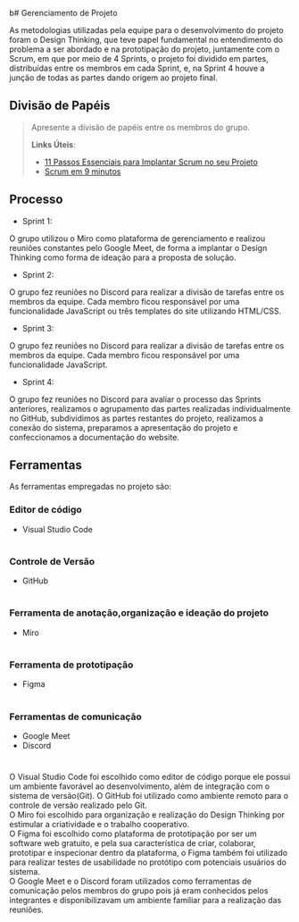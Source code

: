 b# Gerenciamento de Projeto

As metodologias utilizadas pela equipe para o desenvolvimento do projeto foram o Design Thinking, que teve papel fundamental no entendimento do problema a ser abordado e na prototipação do projeto, juntamente com o Scrum, em que por meio de 4 Sprints, o projeto foi dividido em partes, distribuídas entre os membros em cada Sprint, e, na Sprint 4 houve a junção de todas as partes dando origem ao projeto final.

## Divisão de Papéis

> Apresente a divisão de papéis entre os membros do grupo.
>
> **Links Úteis**:
> - [11 Passos Essenciais para Implantar Scrum no seu 
> Projeto](https://mindmaster.com.br/scrum-11-passos/)
> - [Scrum em 9 minutos](https://www.youtube.com/watch?v=XfvQWnRgxG0)

## Processo

- Sprint 1: 

O grupo utilizou o Miro como plataforma de gerenciamento e realizou reuniões constantes pelo Google Meet, de forma a implantar o Design Thinking como forma de ideação para a proposta de solução.

- Sprint 2:

O grupo fez reuniões no Discord para realizar a divisão de tarefas entre os membros da equipe. Cada membro ficou responsável por uma funcionalidade JavaScript ou três templates do site utilizando HTML/CSS. 

- Sprint 3:

O grupo fez reuniões no Discord para realizar a divisão de tarefas entre os membros da equipe. Cada membro ficou responsável por uma funcionalidade JavaScript.

- Sprint 4:

O grupo fez reuniões no Discord para avaliar o processo das Sprints anteriores, realizamos o agrupamento das partes realizadas individualmente no GitHub, subdividimos as partes restantes do projeto, realizamos a conexão do sistema, preparamos a apresentação do projeto e confeccionamos a documentação do website.

## Ferramentas

As ferramentas empregadas no projeto são:

### Editor de código
- Visual Studio Code
#
### Controle de Versão
- GitHub
#
### Ferramenta de anotação,organização e ideação do projeto
- Miro
#
### Ferramenta de prototipação
- Figma
#
### Ferramentas de comunicação
- Google Meet
- Discord
#

O Visual Studio Code foi escolhido como editor de código porque ele possui
um ambiente favorável ao desenvolvimento, além de integração com o
sistema de versão(Git). O GitHub foi utilizado como ambiente remoto para o 
controle de versão realizado pelo Git. </br>
O Miro foi escolhido para organização e realização do Design Thinking por 
estimular a criatividade e o trabalho cooperativo. </br>
O Figma foi escolhido como plataforma de prototipação por ser um software web
gratuito, e pela sua característica de criar, colaborar, prototipar e inspecionar
dentro da plataforma, o Figma também foi utilizado para realizar testes de usabilidade
no protótipo com potenciais usuários do sistema. </br>
O Google Meet e o Discord foram utilizados como ferramentas de comunicação pelos membros 
do grupo pois já eram conhecidos pelos integrantes e disponibilizavam um ambiente familiar
para a realização das reuniões. </br>
